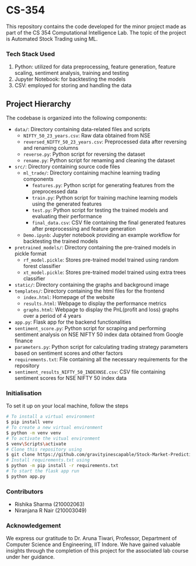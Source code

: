 # CS-354
This repository contains the code developed for the minor project made as part of the CS 354 Computational Intelligence Lab. The topic of the project is Automated Stock  Trading using ML.

### Tech Stack Used 
1. Python: utilized for data preprocessing, feature generation, feature scaling, sentiment analysis, training and testing
2. Jupyter Notebook: for backtesting the models
3. CSV: employed for storing and handling the data

## Project Hierarchy

The codebase is organized into the following components:

- `data/`: Directory containing data-related files and scripts
  - `NIFTY_50_23_years.csv`: Raw data obtained from NSE
  - `reversed_NIFTY_50_23_years.csv`: Preprocessed data after reversing and renaming columns
  - `reverse.py`: Python script for reversing the dataset
  - `rename.py`: Python script for renaming and cleaning the dataset
- `src/`: Directory containing source code files
  - `ml_trade/`: Directory containing machine learning trading components
    - `features.py`: Python script for generating features from the preprocessed data
    - `train.py`: Python script for training machine learning models using the generated features
    - `test.py`: Python script for testing the trained models and evaluating their performance
    - `final_data.csv`: CSV file containing the final generated features after preprocessing and feature generation
  - `Demo.ipynb`: Jupyter notebook providing an example workflow for backtesting the trained models
- `pretrained_models/`: Directory containing the pre-trained models in pickle format
  - `rf_model.pickle`: Stores pre-trained model trained using random forest classifier
  - `xt_model.pickle`: Stores pre-trained model trained using extra trees classifier
- `static/`: Directory containing the graphs and background image
- `templates/`: Directory containing the html files for the frontend
  - `index.html`: Homepage of the website
  - `results.html`: Webpage to display the performance metrics
  - `graphs.html`: Webpage to display the PnL(profit and loss) graphs over a period of 4 years
- `app.py`: Flask app for the backend functionalities 
- `sentiment_score.py`: Python script for scraping and performing sentiment analysis on NSE NIFTY 50 index data obtained from Google finance
- `parameters.py`: Python script for calculating trading strategy parameters based on sentiment scores and other factors
- `requirements.txt`: File containing all the necessary requirements for the repository
- `sentiment_results_NIFTY_50_INDEXNSE.csv`: CSV file containing sentiment scores for NSE NIFTY 50 index data

### Initialisation
To set it up on your local machine, follow the steps
```bash
# To install a virtual environment
$ pip install venv
# To create a new virtual environment
$ python -m venv venv
# To activate the vitual environment
$ venv\Scripts\activate
# Clone this repository using
$ git clone https://github.com/gravityinescapable/Stock-Market-Prediction-using-ML
# Install requirements.txt using 
$ python -m pip install -r requirements.txt
# To start the flask app run
$ python app.py
```

### Contributors
- Rishika Sharma (210002063)
- Niranjana R Nair (210003049)

### Acknowledgement
We express our gratitude to Dr. Aruna Tiwari, Professor, Department of Computer Science and Engineering, IIT Indore. We have gained valuable insights through the completion of this project for the associated lab course under her guidance.


